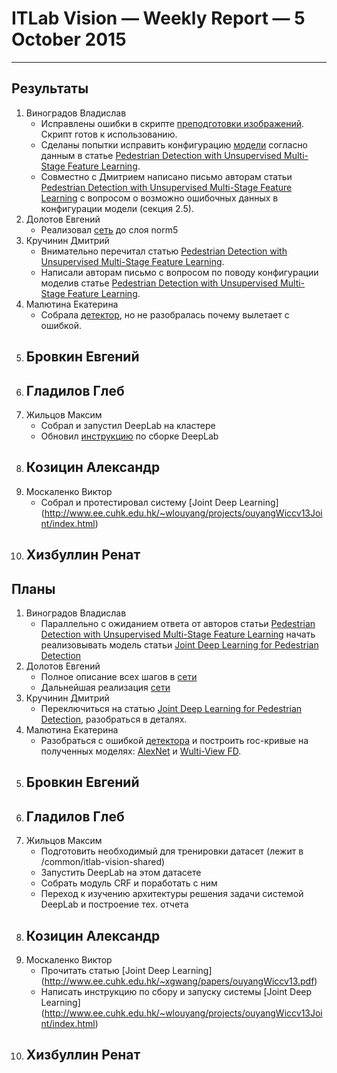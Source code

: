 # ITLab Vision — Weekly Report — 5 October 2015

----------------

## Результаты

  1. Виноградов Владислав
     - Исправлены ошибки в скрипте [преподготовки изображений](https://github.com/ITLab-Vision/pedestrian-detection/blob/master/image-preproc/prepare_images.py). Скрипт готов к использованию.
     - Сделаны попытки исправить конфигурацию [модели](https://github.com/ITLab-Vision/pedestrian-detection/blob/master/unsup-conv-net/model.lua) согласно данным в статье [Pedestrian Detection with Unsupervised Multi-Stage Feature Learning](http://cs.nyu.edu/~sermanet/papers/sermanet-cvpr-13.pdf).
     - Совместно с Дмитрием написано письмо авторам статьи [Pedestrian Detection with Unsupervised Multi-Stage Feature Learning](http://cs.nyu.edu/~sermanet/papers/sermanet-cvpr-13.pdf) с вопросом о возможно ошибочных данных в конфигурации модели (секция 2.5).
  1. Долотов Евгений
     - Реализовал [сеть](http://arxiv.org/pdf/1508.04389.pdf) до слоя norm5
  1. Кручинин Дмитрий
     - Внимательно перечитал статью [Pedestrian Detection with Unsupervised Multi-Stage Feature Learning](http://cs.nyu.edu/~sermanet/papers/sermanet-cvpr-13.pdf).
     - Написали авторам письмо с вопросом по поводу конфигурации моделив статье [Pedestrian Detection with Unsupervised Multi-Stage Feature Learning](http://cs.nyu.edu/~sermanet/papers/sermanet-cvpr-13.pdf).
  1. Малютина Екатерина
     - Собрала [детектор](https://github.com/ITLab-Vision/DNN_based_detection/pull/7), но не разобралась почему вылетает с ошибкой.
  1. Бровкин Евгений
     -
  1. Гладилов Глеб
     -
  1. Жильцов Максим
     - Собрал и запустил DeepLab на кластере
     - Обновил [инструкцию](https://goo.gl/Cy3TtB) по сборке DeepLab
  1. Козицин Александр
     -
  1. Москаленко Виктор
     - Собрал и протестировал систему [Joint Deep Learning] (http://www.ee.cuhk.edu.hk/~wlouyang/projects/ouyangWiccv13Joint/index.html)
  1. Хизбуллин Ренат
     -

## Планы

  1. Виноградов Владислав
     - Параллельно с ожиданием ответа от авторов статьи [Pedestrian Detection with Unsupervised Multi-Stage Feature Learning](http://cs.nyu.edu/~sermanet/papers/sermanet-cvpr-13.pdf) начать реализовывать модель статьи [Joint Deep Learning for Pedestrian Detection](http://www.ee.cuhk.edu.hk/~xgwang/papers/ouyangWiccv13.pdf)
  1. Долотов Евгений
     - Полное описание всех шагов в [сети](http://arxiv.org/pdf/1508.04389.pdf)
     - Дальнейшая реализация [сети](http://arxiv.org/pdf/1508.04389.pdf)
  1. Кручинин Дмитрий
     - Переключиться на статью [Joint Deep Learning for Pedestrian Detection](http://www.ee.cuhk.edu.hk/~wlouyang/projects/ouyangWiccv13Joint/index.html), разобраться в деталях.
  1. Малютина Екатерина
     - Разобраться с ошибкой [детектора](https://github.com/ITLab-Vision/DNN_based_detection/pull/7) и построить roc-кривые на полученных моделях: [AlexNet](https://github.com/DolotovEvgeniy/face-detection-model/blob/master/bvlc_alexnet/train_val.prototxt) и [Wulti-View FD](https://github.com/DolotovEvgeniy/face-detection-model/blob/master/ddfd_alexnet/conv_train_val.prototxt).
  1. Бровкин Евгений
     -
  1. Гладилов Глеб
     -
  1. Жильцов Максим
     - Подготовить необходимый для тренировки датасет (лежит в /common/itlab-vision-shared)
     - Запустить DeepLab на этом датасете
     - Собрать модуль CRF и поработать с ним
     - Переход к изучению архитектуры решения задачи системой DeepLab и построение тех. отчета
  1. Козицин Александр
     -
  1. Москаленко Виктор
     - Прочитать статью [Joint Deep Learning] (http://www.ee.cuhk.edu.hk/~xgwang/papers/ouyangWiccv13.pdf)
	 - Написать инструкцию по сбору и запуску системы [Joint Deep Learning] (http://www.ee.cuhk.edu.hk/~wlouyang/projects/ouyangWiccv13Joint/index.html)
  1. Хизбуллин Ренат
     -
